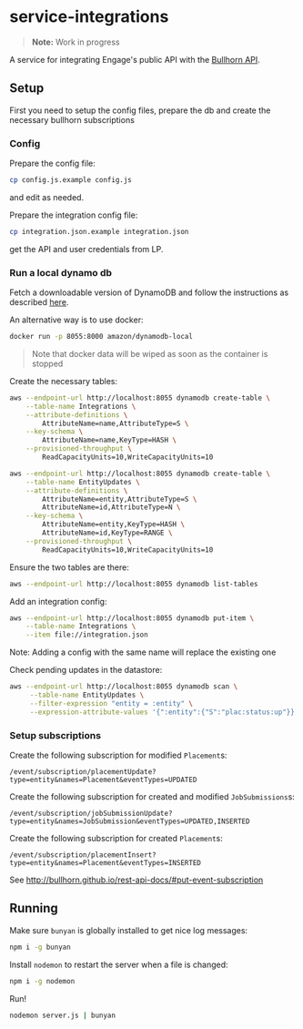 # service-integrations

> **Note:** Work in progress

A service for integrating Engage&#39;s public API with the [Bullhorn API](http://bullhorn.github.io/).


## Setup

First you need to setup the config files, prepare the db and create the necessary bullhorn subscriptions


### Config 

Prepare the config file:

```sh
cp config.js.example config.js
```

and edit as needed.

Prepare the integration config file:

```sh
cp integration.json.example integration.json
```

get the API and user credentials from LP.


### Run a local dynamo db

Fetch a downloadable version of DynamoDB and follow the instructions
as described [here](https://docs.aws.amazon.com/amazondynamodb/latest/developerguide/DynamoDBLocal.DownloadingAndRunning.html).

An alternative way is to use docker:

```sh
docker run -p 8055:8000 amazon/dynamodb-local
```

> Note that docker data will be wiped as soon as the container is stopped

Create the necessary tables:

```sh
aws --endpoint-url http://localhost:8055 dynamodb create-table \
    --table-name Integrations \
    --attribute-definitions \
        AttributeName=name,AttributeType=S \
    --key-schema \
        AttributeName=name,KeyType=HASH \
    --provisioned-throughput \
        ReadCapacityUnits=10,WriteCapacityUnits=10
```

```sh
aws --endpoint-url http://localhost:8055 dynamodb create-table \
    --table-name EntityUpdates \
    --attribute-definitions \
        AttributeName=entity,AttributeType=S \
        AttributeName=id,AttributeType=N \
    --key-schema \
        AttributeName=entity,KeyType=HASH \
        AttributeName=id,KeyType=RANGE \
    --provisioned-throughput \
        ReadCapacityUnits=10,WriteCapacityUnits=10
```

Ensure the two tables are there:

```sh
aws --endpoint-url http://localhost:8055 dynamodb list-tables
```

Add an integration config:

```sh
aws --endpoint-url http://localhost:8055 dynamodb put-item \
    --table-name Integrations \
    --item file://integration.json
```

Note: Adding a config with the same name will replace the existing one

Check pending updates in the datastore:

```sh
aws --endpoint-url http://localhost:8055 dynamodb scan \
     --table-name EntityUpdates \
     --filter-expression "entity = :entity" \
     --expression-attribute-values '{":entity":{"S":"plac:status:up"}}'
```


### Setup subscriptions

Create the following subscription for modified `Placement`s: 

```
/event/subscription/placementUpdate?type=entity&names=Placement&eventTypes=UPDATED
```

Create the following subscription for created and modified `JobSubmissions`s: 

```
/event/subscription/jobSubmissionUpdate?type=entity&names=JobSubmission&eventTypes=UPDATED,INSERTED
```

Create the following subscription for created `Placement`s:

```
/event/subscription/placementInsert?type=entity&names=Placement&eventTypes=INSERTED
```

See http://bullhorn.github.io/rest-api-docs/#put-event-subscription


## Running

Make sure `bunyan` is globally installed to get nice log messages:

```sh
npm i -g bunyan
```

Install `nodemon` to restart the server when a file is changed:

```sh
npm i -g nodemon
```

Run!

```sh
nodemon server.js | bunyan
```
